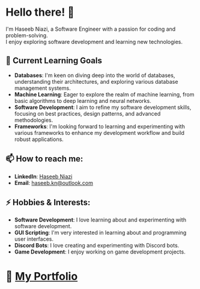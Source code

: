 # Hello there! 👋

I'm Haseeb Niazi, a Software Engineer with a passion for coding and problem-solving. <br>
I enjoy exploring software development and learning new technologies.

## 🌱 Current Learning Goals

- **Databases**: I'm keen on diving deep into the world of databases, understanding their architectures, and exploring various database management systems.
- **Machine Learning**: Eager to explore the realm of machine learning, from basic algorithms to deep learning and neural networks.
- **Software Development**: I aim to refine my software development skills, focusing on best practices, design patterns, and advanced methodologies.
- **Frameworks**: I'm looking forward to learning and experimenting with various frameworks to enhance my development workflow and build robust applications.

## 📫 How to reach me:

- **LinkedIn**: [Haseeb Niazi](https://www.linkedin.com/in/haseebn/)
- **Email**: haseeb.kn@outlook.com

## ⚡ Hobbies & Interests:
- **Software Development**: I love learning about and experimenting with software development.
- **GUI Scripting**: I'm very interested in learning about and programming user interfaces.
- **Discord Bots**: I love creating and experimenting with Discord bots.
- **Game Development**:  I enjoy working on game development projects.

# 📂 [My Portfolio](https://haseeb.ca) 
